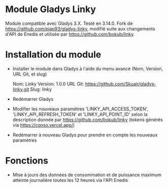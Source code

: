 # Module Gladys Linky

Module compatible avec Gladys 3.X. Testé en 3.14.0.
Fork de https://github.com/pjap93/gladys-linky, modifié suite aux changements d'API de Enedis et utilisée par https://github.com/bokub/linky.

# Installation du module
 - Installer le module dans Gladys à l'aide du menu avancé (Nom, Version, URL Git, et slug) 

   Nom: Linky
   Version: 1.0.0
   URL Git: https://github.com/Skuair/gladys-linky.git
   Slug: linky
    
- Redémarrer Gladys

- Modifier les nouveaux paramètres 'LINKY_API_ACCESS_TOKEN', 'LINKY_API_REFRESH_TOKEN' et 'LINKY_API_POINT_ID' selon la description donnée par https://github.com/bokub/linky (tokens générés via https://conso.vercel.app/)

- Redémarrer à nouveau Gladys pour prendre en compte les nouveaux paramètres

# Fonctions

- Mise à jours des données de consommation et de puissance maximum atteinte journalière toutes les 12 heures via l'API Enedis
